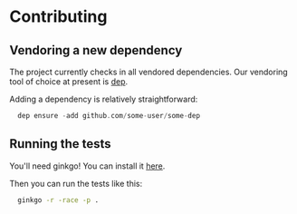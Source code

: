 # Contributing

## Vendoring a new dependency

The project currently checks in all vendored dependencies.
Our vendoring tool of choice at present is
[dep](https://github.com/golang/dep).

Adding a dependency is relatively straightforward:

```go
  dep ensure -add github.com/some-user/some-dep
```

## Running the tests

You'll need ginkgo! You can install it
[here](https://onsi.github.io/ginkgo/#getting-ginkgo).

Then you can run the tests like this:

```bash
  ginkgo -r -race -p .
```
